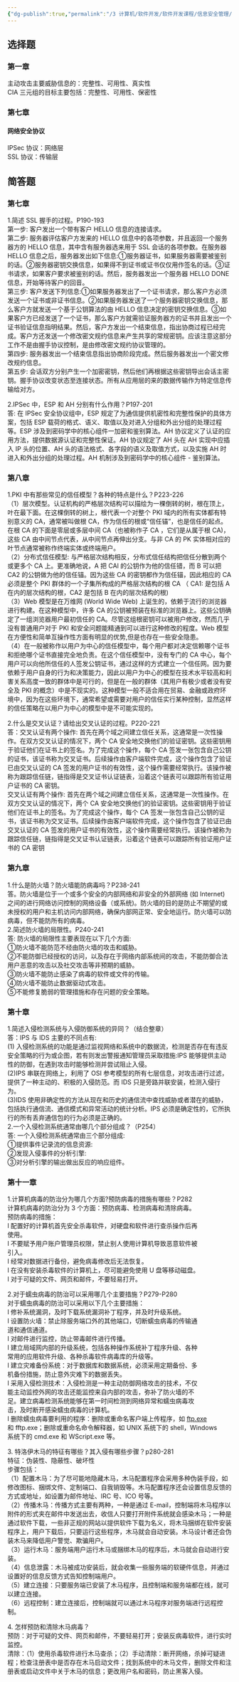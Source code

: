 ```yaml
---
{"dg-publish":true,"permalink":"/3 计算机/软件开发/软件开发课程/信息安全管理/川农信息安全期末/","title":"川农信息安全期末"}
---
```



## 选择题
### 第一章
主动攻击主要威胁信息的：完整性、可用性、真实性  
CIA 三元组的目标主要包括：完整性、可用性、保密性

### 第七章
#### 网络安全协议
IPSec 协议：网络层  
SSL 协议：传输层

## 简答题
### 第七章
1.简述 SSL 握手的过程。P190-193  
第一步: 客户发出一个带有客户 HELLO 信息的连接请求。  
第二步: 服务器评估客户方发来的 HELLO 信息中的各项参数，并且返回一个服务器方的 HELLO 信息，其中含有服务器选来用于 SSL 会话的各项参数。在服务器 HELLO 信息之后，服务器发出如下信息:①服务器证书，如果服务器需要被鉴别的话。②服务器密钥交换信息，如果得不到证书或证书仅仅用作签名的话。③证书请求，如果客户要求被鉴别的话。然后，服务器发出一个服务器 HELLO DONE 信息，开始等待客户的回音。  
第三步: 客户发送下列信息:①如果服务器发出了一个证书请求，那么客户方必须发送一个证书或非证书信息。②如果服务器发送了一个服务器密钥交换信息，那么客户方就发送一个基于公钥算法的由 HELLO 信息决定的密钥交换信息。③如果客户方已经发送了一个证书，那么客户方就需验证服务器方的证书并且发出一个证书验证信息指明结果。然后，客户方发出一个结束信息，指出协商过程已经完成。客户方还发送一个修改密文规约信息来产生共享的常规密钥。应该注意这部分工作不是由握手协议控制，是由修改密文规约协议管理的。  
第四步: 服务器发出一个结束信息指出协商阶段完成。然后服务器发出一个密文修改规约信息。  
第五步: 会话双方分别产生一个加密密钥，然后他们再根据这些密钥导出会话主密钥。握手协议改变状态至连接状态。所有从应用层的来的数据传输作为特定信息传输给对方。

2.IPSec 中，ESP 和 AH 分别有什么作用？P197-201  
答: 在 IPSec 安全协议组中，ESP 规定了为通信提供机密性和完整性保护的具体方案，包括 ESP 载荷的格式、语义、取值以及对进入分组和外出分组的处理过程等。ESP 涉及到密码学中的核心组件一加密和鉴别算法。AH 协议定义了认证的应用方法，提供数据源认证和完整性保证。AH 协议规定了 AH 头在 AH 实现中应插入 IP 头的位置、AH 头的语法格式、各字段的语义及取值方式，以及实施 AH 时进入和外出分组的处理过程。AH 机制涉及到密码学中的核心组件 - 鉴别算法。

### 第八章
1.PKI 中有那些常见的信任模型？各种的特点是什么？P223-226  
（1）层次模型。认证机构的严格层次结构可以描绘为一棵倒转的树，根在顶上，叶在最下面。在这棵倒转的树上，根代表一个对整个 PKI 域内的所有实体都有特别意义的 CA，通常被叫做根 CA，作为信任的根或“信任锚”，也是信任的起点。在根 CA 的下面是零层或多层中间 CA（也被称作子 CA ，它们是从属于根 CA)，这些 CA 由中间节点代表，从中间节点再伸出分支。与非 CA 的 PK 实体相对应的叶节点通常被称作终端实体或终端用户。  
（2）分布式信任模型: 与严格层次结构相反，分布式信任结构把信任分散到两个或更多个 CA 上。更准确地说，A 把 CAl 的公钥作为他的信任错，而 B 可以把 CA2 的公钥做为他的信任锚。因为这些 CA 的密钥都作为信任锚，因此相应的 CA 必须是整个 PKI 群体的一个子集所构成的严格层次结构的根 CA （ CA1: 是包括 A 在内的层次结构的根，CA2 是包括 B 在内的层次结构的根)  
（3）Web 模型是在万维网 (World Wide Web) 上诞生的，依赖于流行的浏览器进行构建。在这种模型中，许多 CA 的公钥被预装在标准的浏览器上。这些公钥确定了一组浏览器用户最初信任的 CA。尽管这组根密钥可以被用户修改，然而几乎没有普通用户对于 PKI 和安全问题能精通到可以进行这种修改的程度。Web 模型在方便性和简单互操作性方面有明显的优势,但是也存在一些安全隐患。  
（4）在一般被称作以用户为中心的信任模型中，每个用户都对决定信赖哪个证书和拒绝哪个证书直接完全地负责。在这个信任模型中，没有专门的 CA 中心，每个用户可以向他所信任的人签发公钥证书，通过这样的方式建立一个信任网。因为要依赖于用户自身的行为和决策能力，因此以用户为中心的模型在技术水平较高和利害关系高度一致的群体中是可行的，但是在一般的群体（其用户有极少或者没有安全及 PKI 的概念）中是不现实的。这种模型一般不适合用在贸易、金融或政府环境中，因为在这些环境下，通常希望或需要对用户的信任实行某种控制，显然这样的信任策略在以用户为中心的模型中是不可能实现的。

2.什么是交叉认证？请给出交叉认证的过程。P220-221  
答：交叉认证有两个操作: 首先在两个域之间建立信任关系，这通常是一次性操作。在双方交叉认证的情况下，两个 CA 安全地交换他们的验证密钥。这些密钥用于验证他们在证书上的签名。为了完成这个操作，每个 CA 签发一张包含自己公钥的证书，该证书称为交叉证书。后续操作由客户端软件完成，这个操作包含了验证已由交叉认证的 CA 签发的用户证书的有效性，这个操作需要经常执行。该操作被称为跟踪信任链，链指得是交叉证书认证链表，沿着这个链表可以跟踪所有验证用户证书的 CA 密钥。  
交叉认证有两个操作: 首先在两个域之间建立信任关系，这通常是一次性操作。在双方交叉认证的情况下，两个 CA 安全地交换他们的验证密钥。这些密钥用于验证他们在证书上的签名。为了完成这个操作，每个 CA 签发一张包含自己公钥的证书，该证书称为交叉证书。后续操作由客户端软件完成，这个操作包含了验证已由交叉认证的 CA 签发的用户证书的有效性，这个操作需要经常执行。该操作被称为跟踪信任链，链指得是交叉证书认证链表，沿着这个链表可以跟踪所有验证用户证书的 CA 密钥
### 
### 第九章
1.什么是防火墙？防火墙能防病毒吗？P238-241  
答。防火墙是位于一个或多个安全的内部网络和非安全的外部网络 (如 Internet) 之间的进行网络访问控制的网络设备（或系统)。防火墙的目的是防止不期望的或未授权的用户和主机访问内部网络，确保内部网正常、安全地运行。防火墙可以防病毒，但不能防所有的病毒。  
2.简述防火墙的局限性。P240-241  
答: 防火墙的局限性主要表现在以下几个方面:  
①防火墙不能防范不经由防火墙的攻击和威胁。  
②不能防御已经授权的访问，以及存在于网络内部系统间的攻击，不能防御合法用户恶意的攻击以及社交攻击等非预期的威胁。  
③防火墙不能防止感染了病毒的软件或文件的传输。  
④防火墙不能防止数据驱动式攻击。  
⑤不能修复脆弱的管理措施和存在问题的安全策略。

### 第十章
1.简述入侵检测系统与入侵防御系统的异同？（结合整章）  
答：IPS 与 IDS 主要的不同点有:  
(1) 入侵检测系统的功能是通过监视网络和系统中的数据流，检测是否存在有违反安全策略的行为或企图，若有则发出警报通知管理员采取措施:IPS 能够提供主动性的防御，在遇到攻击时能够检测并尝试阻止入侵。  
(2)IPS 串联在网络上，利用了 OSI 参考模型的所有七层信息，对攻击进行过滤，提供了一种主动的、积极的入侵防范。而 IDS 只是旁路并联安装，检测入侵行为。  
(3)IDS 使用非确定性的方法从现在和历史的通信流中查找威胁或者潜在的威胁，包括执行通信流、通信模式和异常活动的统计分析。IPS 必须是确定性的，它所执行的所有丢弃通信包的行为必须是正确的。  
2.一个入侵检测系统通常由哪几个部分组成？（P254）  
答: 一个入侵检测系统通常由三个部分组成:  
①提供事件记录流的信息资源:  
②发现入侵事件的分析引擎:  
③对分析引擎的输出做出反应的响应组件。

### 第十一章
1.计算机病毒的防治分为哪几个方面?预防病毒的措施有哪些？P282  
计算机病毒的防治分为 3 个方面：预防病毒、检测病毒和清除病毒。  
预防病毒的措施：  
l 配置好的计算机首先安全杀毒软件，对硬盘和软件进行查杀操作后再  
使用。  
l 不要赋予用户账户管理员权限，禁止别人使用计算机导致恶意软件被  
引入。  
l 经常对数据进行备份，避免病毒修改后无法恢复。  
l 在没有安装杀毒软件的计算机上，尽可能避免使用 U 盘等移动磁盘。  
l 对于可疑的文件、网页和邮件，不要轻易打开。

2.对于蠕虫病毒的防治可以采用哪几个主要措施？P279-P280  
对于蠕虫病毒的防治可以采用以下几个主要措施：  
l 修补系统漏洞，及时下载系统漏洞补丁程序，并及时升级系统。  
l 设置防火墙：禁止除服务端口外的其他端口，切断蠕虫病毒的传输通  
道和通信通道。  
l 对邮件进行监控，防止带毒邮件进行传播。  
l 建立局域网内部的升级系统，包括各种操作系统补丁程序升级、各种  
常用的应用软件升级、各种杀毒软件病毒库的升级等。  
l 建立灾难备份系统：对于数据库和数据系统，必须采用定期备份、多  
机备份措施，防止意外灾难下的数据丢失。  
l 采用入侵检测技术：入侵检测是一种主动防御网络攻击的技术，不仅  
能主动监控外网的攻击还能监控来自内部的攻击，弥补了防火墙的不  
足。建立病毒检测系统能够在第一时间检测到网络异常和蠕虫病毒攻  
击，及时断开感染蠕虫病毒的计算机。  
l 删除蠕虫病毒要利用的程序：删除或重命名客户端上传程序，如 [ftp.exe](ftp://ftp.exe)  
和 fftp.exe；删除或重命名命令解释器，如 UNIX 系统下的 shell，Windows  
系统下的 cmd.exe 和 WScript.exe 等。

3\. 特洛伊木马的特征有哪些？其入侵有哪些步骤？p280-281  
特征：伪装性、隐蔽性、破坏性  
步骤包括：  
（1）配置木马：为了尽可能地隐藏木马，木马配置程序会采用多种伪装手段，如修改图标、捆绑文件、定制端口、自我销毁等。木马配置程序还会设置信息反馈的方式或地址，如设置为邮件地址、IRC 号、ICO 号等。  
（2）传播木马：传播方式主要有两种，一种是通过 E-mail，控制端将木马程序以附件的形式夹在邮件中发送出去，收信人只要打开附件系统就会感染木马；一种是通过软件下载，一些非正规的网站以提供软件下载为名义，将木马捆绑在软件安装程序上，用户下载后，只要运行这些程序，木马就会自动安装。木马设计者还会伪装木马来降低用户警觉、欺骗用户。  
（3）运行木马：服务端用户运行木马或捆绑木马的程序后，木马就会自动进行安装。  
（4）信息泄露：木马被成功安装后，就会收集一些服务端的软硬件信息，并通过设置好的信息反馈方式告知控制端用户。  
（5）建立连接：只要服务端已安装了木马程序，且控制端和服务端都在线，就可以建立连接。  
（6）远程控制：建立连接后，控制端就可以通过木马程序对服务端进行远程控制。

4\. 怎样预防和清除木马病毒？  
预防：对于可疑的文件、网页和邮件，不要轻易打开；安装反病毒软件，进行实时监控。  
清除：（1）使用杀毒软件进行木马查杀；（2）手动清除：断开网络，杀掉可疑进程；检查注册表中是否存在木马启动文件；找到系统中的木马文件，删除文件和注册表或启动文件中关于木马的信息；更改用户名和密码，防止黑客入侵。